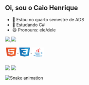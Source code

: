 ## Oi, sou o Caio Henrique

- 🔭 Estou no quarto semestre de ADS
- 🌱 Estudando C#
- 😄 Pronouns: ele/dele

<div>
  <a href="https://beacons.ai/caiohds">
  <img height="180em" src="https://github-readme-stats.vercel.app/api?username=caiohds&show_icons=true&theme=dark&include_all_commits=true&count_private=true"/>
  <img height="180em" src="https://github-readme-stats.vercel.app/api/top-langs/?username=caiohds&layout=compact&langs_count=16&theme=dark"/>
</div>
  
<div style="display: inline_block"><br>
    <img align="center" alt="Caio-HTML" height="30" width="40" src="https://raw.githubusercontent.com/devicons/devicon/master/icons/html5/html5-original.svg">
  <img align="center" alt="Caio-CSS" height="30" width="40" src="https://raw.githubusercontent.com/devicons/devicon/master/icons/css3/css3-original.svg">
  <img align="center" alt="Caio-JAVA" height="30" width="40" src="https://raw.githubusercontent.com/devicons/devicon/master/icons/java/java-original.svg">
 </div>
  
##
  
<div>
   
  <a href = "mailto:caiohds2020@gmail.com"><img src="https://img.shields.io/badge/Gmail-D14836?style=for-the-badge&logo=gmail&logoColor=white" target="_blank"></a>
  <a href="https://www.linkedin.com/in/caio-henrique-b3a9a0212/" target="_blank"><img src="https://img.shields.io/badge/-LinkedIn-%230077B5?style=for-the-badge&logo=linkedin&logoColor=white" target="_blank"></a>   
</div>

![Snake animation](https://github.com/caiohds/caiohds/blob/output/github-contribution-grid-snake.svg)

